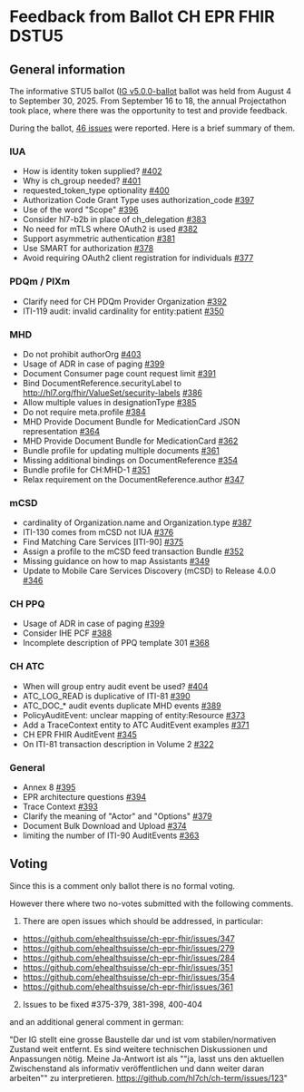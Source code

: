 # Feedback from Ballot CH EPR FHIR DSTU5

## General information
The informative STU5 ballot ([IG v5.0.0-ballot](https://fhir.ch/ig/ch-epr-fhir/5.0.0-ballot/index.htmll) ballot was held from August 4 to September 30, 2025. From September 16 to 18, the annual Projectathon took place, where there was the opportunity to test and provide feedback.

During the ballot, [46 issues](https://github.com/ehealthsuisse/ch-epr-fhir/issues?q=is%3Aissue%20label%3A%22DSTU%205%20Ballot%22) were reported. Here is a brief summary of them.

### IUA

- How is identity token supplied? [#402](https://github.com/ehealthsuisse/ch-epr-fhir/issues/402) 
- Why is ch_group needed? [#401](https://github.com/ehealthsuisse/ch-epr-fhir/issues/401) 
- requested_token_type optionality [#400](https://github.com/ehealthsuisse/ch-epr-fhir/issues/400) 
- Authorization Code Grant Type uses authorization_code [#397](https://github.com/ehealthsuisse/ch-epr-fhir/issues/397)
- Use of the word "Scope" [#396](https://github.com/ehealthsuisse/ch-epr-fhir/issues/396) 
- Consider hl7-b2b in place of ch_delegation [#383](https://github.com/ehealthsuisse/ch-epr-fhir/issues/383) 
- No need for mTLS where OAuth2 is used [#382](https://github.com/ehealthsuisse/ch-epr-fhir/issues/382) 
- Support asymmetric authentication [#381](https://github.com/ehealthsuisse/ch-epr-fhir/issues/381)
- Use SMART for authorization [#378](https://github.com/ehealthsuisse/ch-epr-fhir/issues/378)
- Avoid requiring OAuth2 client registration for individuals  [#377](https://github.com/ehealthsuisse/ch-epr-fhir/issues/377)

### PDQm / PIXm

- Clarify need for CH PDQm Provider Organization [#392](https://github.com/ehealthsuisse/ch-epr-fhir/issues/392)
- ITI-119 audit: invalid cardinality for entity:patient [#350](https://github.com/ehealthsuisse/ch-epr-fhir/issues/350)

### MHD

- Do not prohibit authorOrg [#403](https://github.com/ehealthsuisse/ch-epr-fhir/issues/403)
- Usage of ADR in case of paging [#399](https://github.com/ehealthsuisse/ch-epr-fhir/issues/399)
- Document Consumer page count request limit [#391](https://github.com/ehealthsuisse/ch-epr-fhir/issues/391)
- Bind DocumentReference.securityLabel to http://hl7.org/fhir/ValueSet/security-labels [#386](https://github.com/ehealthsuisse/ch-epr-fhir/issues/386)
- Allow multiple values in designationType [#385](https://github.com/ehealthsuisse/ch-epr-fhir/issues/385)
- Do not require meta.profile [#384](https://github.com/ehealthsuisse/ch-epr-fhir/issues/384)
- MHD Provide Document Bundle for MedicationCard JSON representation [#364](https://github.com/ehealthsuisse/ch-epr-fhir/issues/364)
- MHD Provide Document Bundle for MedicationCard [#362](https://github.com/ehealthsuisse/ch-epr-fhir/issues/362)
- Bundle profile for updating multiple documents [#361](https://github.com/ehealthsuisse/ch-epr-fhir/issues/361)
- Missing additional bindings on DocumentReference [#354](https://github.com/ehealthsuisse/ch-epr-fhir/issues/354)
- Bundle profile for CH:MHD-1 [#351](https://github.com/ehealthsuisse/ch-epr-fhir/issues/351)
- Relax requirement on the DocumentReference.author [#347](https://github.com/ehealthsuisse/ch-epr-fhir/issues/347)

### mCSD

- cardinality of Organization.name and Organization.type [#387](https://github.com/ehealthsuisse/ch-epr-fhir/issues/387)
- ITI-130 comes from mCSD not IUA [#376](https://github.com/ehealthsuisse/ch-epr-fhir/issues/376)
- Find Matching Care Services [ITI-90] [#375](https://github.com/ehealthsuisse/ch-epr-fhir/issues/375)
- Assign a profile to the mCSD feed transaction Bundle [#352](https://github.com/ehealthsuisse/ch-epr-fhir/issues/352)
- Missing guidance on how to map Assistants [#349](https://github.com/ehealthsuisse/ch-epr-fhir/issues/349)
- Update to Mobile Care Services Discovery (mCSD) to Release 4.0.0 [#346](https://github.com/ehealthsuisse/ch-epr-fhir/issues/346)

### CH PPQ

- Usage of ADR in case of paging [#399](https://github.com/ehealthsuisse/ch-epr-fhir/issues/399)
- Consider IHE PCF [#388](https://github.com/ehealthsuisse/ch-epr-fhir/issues/388)
- Incomplete description of PPQ template 301 [#368](https://github.com/ehealthsuisse/ch-epr-fhir/issues/368)

### CH ATC

- When will group entry audit event be used? [#404](https://github.com/ehealthsuisse/ch-epr-fhir/issues/404)
- ATC_LOG_READ is duplicative of ITI-81 [#390](https://github.com/ehealthsuisse/ch-epr-fhir/issues/390)
- ATC_DOC_* audit events duplicate MHD events [#389](https://github.com/ehealthsuisse/ch-epr-fhir/issues/389) 
- PolicyAuditEvent: unclear mapping of entity:Resource [#373](https://github.com/ehealthsuisse/ch-epr-fhir/issues/373)
- Add a TraceContext entity to ATC AuditEvent examples [#371](https://github.com/ehealthsuisse/ch-epr-fhir/issues/371)
- CH EPR FHIR AuditEvent [#345](https://github.com/ehealthsuisse/ch-epr-fhir/issues/345)
- On ITI-81 transaction description in Volume 2 [#322](https://github.com/ehealthsuisse/ch-epr-fhir/issues/322)

### General

- Annex 8 [#395](https://github.com/ehealthsuisse/ch-epr-fhir/issues/395)
- EPR architecture questions [#394](https://github.com/ehealthsuisse/ch-epr-fhir/issues/394)
- Trace Context [#393](https://github.com/ehealthsuisse/ch-epr-fhir/issues/393)
- Clarify the meaning of "Actor" and "Options" [#379](https://github.com/ehealthsuisse/ch-epr-fhir/issues/379)
- Document Bulk Download and Upload [#374](https://github.com/ehealthsuisse/ch-epr-fhir/issues/374) 
- limiting the number of ITI-90 AuditEvents [#363](https://github.com/ehealthsuisse/ch-epr-fhir/issues/363)


## Voting

Since this is a comment only ballot there is no formal voting.

However there where two no-votes submitted with the following comments.

1. There are open issues which should be addressed, in particular:

- https://github.com/ehealthsuisse/ch-epr-fhir/issues/347
- https://github.com/ehealthsuisse/ch-epr-fhir/issues/279
- https://github.com/ehealthsuisse/ch-epr-fhir/issues/284
- https://github.com/ehealthsuisse/ch-epr-fhir/issues/351
- https://github.com/ehealthsuisse/ch-epr-fhir/issues/354
- https://github.com/ehealthsuisse/ch-epr-fhir/issues/361

2. Issues to be fixed  #375-379, 381-398, 400-404

and an additional general comment in german:

"Der IG stellt eine grosse Baustelle dar und ist vom stabilen/normativen Zustand weit entfernt.  Es sind weitere technischen Diskussionen und Anpassungen nötig.  Meine Ja-Antwort ist als ""ja, lasst uns den aktuellen Zwischenstand als informativ veröffentlichen und dann weiter daran arbeiten"" zu interpretieren. https://github.com/hl7ch/ch-term/issues/123"

